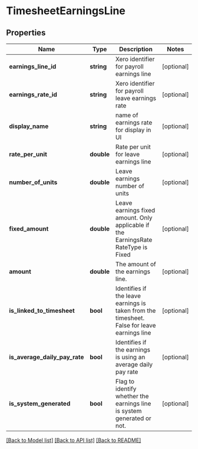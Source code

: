 # TimesheetEarningsLine

## Properties
Name | Type | Description | Notes
------------ | ------------- | ------------- | -------------
**earnings_line_id** | **string** | Xero identifier for payroll earnings line | [optional] 
**earnings_rate_id** | **string** | Xero identifier for payroll leave earnings rate | [optional] 
**display_name** | **string** | name of earnings rate for display in UI | [optional] 
**rate_per_unit** | **double** | Rate per unit for leave earnings line | [optional] 
**number_of_units** | **double** | Leave earnings number of units | [optional] 
**fixed_amount** | **double** | Leave earnings fixed amount. Only applicable if the EarningsRate RateType is Fixed | [optional] 
**amount** | **double** | The amount of the earnings line. | [optional] 
**is_linked_to_timesheet** | **bool** | Identifies if the leave earnings is taken from the timesheet. False for leave earnings line | [optional] 
**is_average_daily_pay_rate** | **bool** | Identifies if the earnings is using an average daily pay rate | [optional] 
**is_system_generated** | **bool** | Flag to identify whether the earnings line is system generated or not. | [optional] 

[[Back to Model list]](../README.md#documentation-for-models) [[Back to API list]](../README.md#documentation-for-api-endpoints) [[Back to README]](../README.md)


